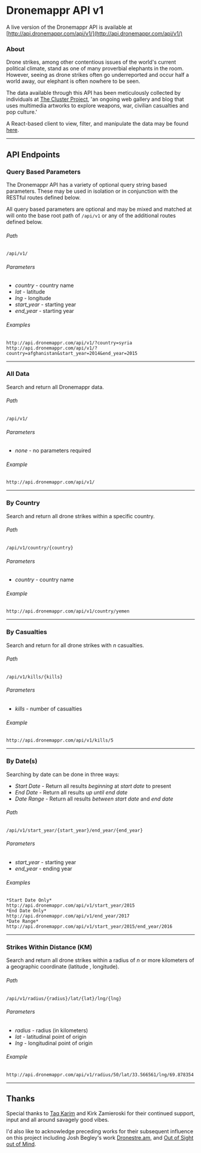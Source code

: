 # Dronemappr API v1

A live version of the Dronemappr API is available at [http://api.dronemappr.com/api/v1/](http://api.dronemappr.com/api/v1/)

### About

Drone strikes, among other contentious issues of the world's current political climate, stand as one of many proverbial elephants in the room. However, seeing as drone strikes often go underreported and occur half a world away, our elephant is often nowhere to be seen.

The data available through this API has been meticulously collected by individuals at [The Cluster Project](http://theclusterproject.com/), 'an ongoing web gallery and blog that uses multimedia artworks to explore weapons, war, civilian casualties and pop culture.'

A React-based client to view, filter, and manipulate the data may be found [here](http://www.dronemappr.com/).

---

## API Endpoints

### Query Based Parameters

The Dronemappr API has a variety of optional query string based parameters. These may be used in isolation or in conjunction with the RESTful routes defined below.

All query based parameters are optional and may be mixed and matched at will onto the base root path of `/api/v1` or any of the additional routes defined below.

###### Path

    /api/v1/

###### Parameters

+ *country* - country name
+ *lat* - latitude
+ *lng* - longitude
+ *start_year* - starting year
+ *end_year* - starting year

###### Examples
    http://api.dronemappr.com/api/v1/?country=syria
    http://api.dronemappr.com/api/v1/?country=afghanistan&start_year=2014&end_year=2015

---

### All Data

Search and return all Dronemappr data.

###### Path

    /api/v1/

###### Parameters

+ *none* - no parameters required

###### Example
    http://api.dronemappr.com/api/v1/

---

### By Country

Search and return all drone strikes within a specific country.

###### Path

    /api/v1/country/{country}

###### Parameters

+ *country* - country name

###### Example
    http://api.dronemappr.com/api/v1/country/yemen

---

### By Casualties

Search and return for all drone strikes with *n* casualties.

###### Path

    /api/v1/kills/{kills}

###### Parameters

+ *kills* - number of casualties

###### Example
    http://api.dronemappr.com/api/v1/kills/5

---

### By Date(s)

Searching by date can be done in three ways:

+ *Start Date* - Return all results _beginning_ at *start date* to present
+ *End Date* - Return all results _up until_ *end date*
+ *Date Range* - Return all results _between_ *start date* and *end date*

###### Path

    /api/v1/start_year/{start_year}/end_year/{end_year}

###### Parameters

+ *start_year* - starting year
+ *end_year* - ending year

###### Examples
    *Start Date Only*
    http://api.dronemappr.com/api/v1/start_year/2015
    *End Date Only*
    http://api.dronemappr.com/api/v1/end_year/2017
    *Date Range*
    http://api.dronemappr.com/api/v1/start_year/2015/end_year/2016

---

### Strikes Within Distance (KM)

Search and return all drone strikes within a radius of *n* or more kilometers of a geographic coordinate (latitude , longitude).

###### Path

    /api/v1/radius/{radius}/lat/{lat}/lng/{lng}

###### Parameters

+ *radius* - radius (in kilometers)
+ *lat* - latitudinal point of origin
+ *lng* - longitudinal point of origin

###### Example
    http://api.dronemappr.com/api/v1/radius/50/lat/33.566561/lng/69.878354

---


## Thanks

Special thanks to [Taq Karim](https://github.com/mottaquikarim) and Kirk Zamieroski for their continued support, input and all around savagely good vibes.

I'd also like to acknowledge preceding works for their subsequent influence on this project including Josh Begley's work [Dronestre.am](Dronestre.am), and [Out of Sight out of Mind](http://drones.pitchinteractive.com/).
